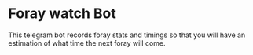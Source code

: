 # Foray watch Bot

This telegram bot records foray stats and timings so that you will have an estimation of what time the next foray will come.

